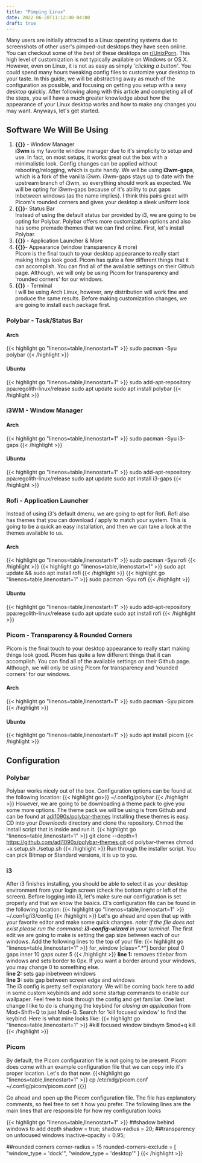 ```yaml
---
title: "Pimping Linux"
date: 2022-06-28T11:12:40-04:00
draft: true
---
```






Many users are initially attracted to a Linux operating systems due to screenshots of other user's pimped-out desktops they have seen online. You can checkout some of the *best* of these desktops on [r/UnixPorn](https://reddit.com/r/unixporn). This high level of customization is not typically available on Windows or OS X. However, even on Linux, it is not as easy as simply *'clicking a button'*. You could spend many hours tweaking config files to customize your desktop to your taste. In this guide, we will be abstracting away as much of the configuration as possible, and focusing on getting you setup with a sexy desktop quickly. After following along with this article and completing all of the steps, you will have a much greater knowledge about how the appearance of your Linux desktop works and how to make any changes you may want. Anyways, let's get started.

## **Software We Will Be Using**
1. **{{<underline text="i3wm-gaps">}}** - Window Manager  
  **i3wm** is my favorite window manager due to it's simplicity to setup and use. In fact, on most setups, it works great out the box with a minimalistic look. Config changes can be applied without rebooting/relogging, which is quite handy. We will be using **i3wm-gaps**, which is a fork of the vanilla i3wm. i3wm-gaps stays up to date with the upstream branch of i3wm, so everything should work as expected. We will be opting for i3wm-gaps because of it's ability to put gaps inbetween windows (as the name implies). I think this pairs great with Picom's rounded corners and gives your desktop a sleek uniform look 
2.  **{{<underline text="Polybar">}}**- Status Bar  
   Instead of using the default status bar provided by i3, we are going to be opting for Polybar. Polybar offers more customization options and also has some premade themes that we can find online. First, let's install Polybar.
3. **{{<underline text="Rofi">}}** - Application Launcher & More
4. **{{<underline text="Picom">}}**- Appearance (window transparency & more)  
   Picom is the final touch to your desktop appearance to really start making things look good. Picom has quite a few different things that it can accomplish. You can find all of the available settings on their Github page. Although, we will only be using Picom for transparency and 'rounded corners' for our windows.
5. **{{<underline text="Kitty">}}** - Terminal  
I will be using Arch Linux, however, any distribution will work fine and produce the same results.
Before making customization changes, we are going to install each package first.


### Polybar - Task/Status Bar
####  Arch
{{< highlight go "linenos=table,linenostart=1" >}}
sudo pacman -Syu polybar
{{< /highlight >}}
#### Ubuntu
{{< highlight go "linenos=table,linenostart=1" >}}
sudo add-apt-repository ppa:regolith-linux/release
sudo apt update
sudo apt install polybar
{{< /highlight >}}


### i3WM - Window Manager
####  Arch
{{< highlight go "linenos=table,linenostart=1" >}}
sudo pacman -Syu i3-gaps
{{< /highlight >}}
#### Ubuntu
{{< highlight go "linenos=table,linenostart=1" >}}
sudo add-apt-repository ppa:regolith-linux/release
sudo apt update
sudo apt install i3-gaps
{{< /highlight >}}

### Rofi - Application Launcher
Instead of using i3's default dmenu, we are going to opt for Rofi. Rofi also has themes that you can download / apply to match your system. This is going to be a quick an easy installation, and then we can take a look at the themes available to us.
#### Arch
{{< highlight go "linenos=table,linenostart=1" >}}
sudo pacman -Syu rofi
{{< /highlight >}}
{{< highlight go "linenos=table,linenostart=1" >}}
sudo apt update && sudo apt install rofi
{{< /highlight >}}
{{< highlight go "linenos=table,linenostart=1" >}}
sudo pacman -Syu rofi
{{< /highlight >}}
#### Ubuntu
{{< highlight go "linenos=table,linenostart=1" >}}
sudo add-apt-repository ppa:regolith-linux/release
sudo apt update
sudo apt install rofi
{{< /highlight >}}

### Picom - Transparency & Rounded Corners
Picom is the final touch to your desktop appearance to really start making things look good. Picom has quite a few different things that it can accomplish. You can find all of the available settings on their Github page. Although, we will only be using Picom for transparency and 'rounded corners' for our windows.
#### Arch
{{< highlight go "linenos=table,linenostart=1" >}}
sudo pacman -Syu picom
{{< /highlight >}}
#### Ubuntu
{{< highlight go "linenos=table,linenostart=1" >}}
sudo apt install picom
{{< /highlight >}}

## Configuration

### Polybar
Polybar works nicely out of the box. Configuration options can be found at the following location:
{{< highlight go>}}
~/.config/polybar
{{< /highlight >}}
However, we are going to be downloading a theme pack to give you some more options. The theme pack we will be using is from Github and can be found at [adi1090x/polybar-themes](https://github.com/adi1090x/polybar-themes)
Installing these themes is easy. CD into your *Downloads* directory and clone the repository. Chmod the install script that is inside and run it.
{{< highlight go "linenos=table,linenostart=1" >}}
git clone --depth=1 https://github.com/adi1090x/polybar-themes.git
cd polybar-themes
chmod +x setup.sh
./setup.sh
{{< /highlight >}}
Run through the installer script. You can pick Bitmap or Standard versions, it is up to you. 

### i3
After i3 finishes installing, you should be able to select it as your desktop environment from your login screen (check the bottom right or left of the screen).
Before logging into i3, let's make sure our configuration is set properly and that we know the basics. i3's configuration file can be found in the following location:
{{< highlight go "linenos=table,linenostart=1" >}}
~/.config/i3/config
{{< /highlight >}}
Let's go ahead and open that up with your favorite editor and make some quick changes.
*note: if the file does not exist please run the command: **i3-config-wizard** in your terminal.*
The first edit we are going to make is setting the gap size between each of our windows. Add the following lines to the top of your file:
{{< highlight go "linenos=table,linenostart=1" >}}
for_window [class=".*"] border pixel 0
gaps inner 10
gaps outer 5
{{< /highlight >}}
**line 1:** removes titlebar from windows and sets border to 0px. If you want a border around your windows, you may change 0 to something else.  
**line 2:** sets gap inbetween windows  
**line 3:** sets gap between screen edge and windows  
The i3 config is pretty self explanatory. We will be coming back here to add in some custom keybinds and add some startup commands to enable our wallpaper. Feel free to look through the config and get familiar. 
One last change I like to do is changing the keybind for *closing an application* from Mod+Shift+Q to just Mod+Q. Search for 'kill focused window' to find the keybind. Here is what mine looks like:
{{< highlight go "linenos=table,linenostart=1" >}}
#kill focused window
bindsym $mod+q kill
{{< /highlight >}}

### Picom
By default, the Picom configuration file is not going to be present. Picom does come with an example configuration file that we can copy into it's proper location. Let's do that now.
{{<highlight go "linenos=table,linenostart=1" >}}
cp /etc/xdg/picom.conf ~/.config/picom/picom.conf
{{</highlight>}}

Go ahead and open up the Picom configuration file. The file has explanatory comments, so feel free to set it how you prefer.
The following lines are the main lines that are responsible for how my configuration looks

{{< highlight go "linenos=table,linenostart=1" >}}
##shadow behind windows to add depth
shadow = true;
shadow-radius = 20;
##transparency on unfocused windows
inactive-opacity = 0.95;

##rounded corners
corner-radius = 15
rounded-corners-exclude = [
    "window_type = 'dock'",
    "window_type = 'desktop'"
]
{{< /highlight >}}

